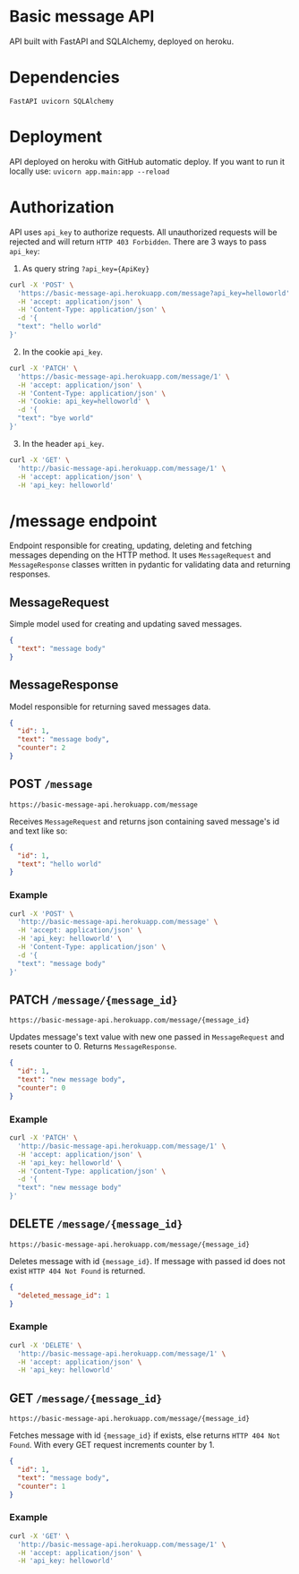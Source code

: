 # Basic message API

API built with FastAPI and SQLAlchemy, deployed on heroku.

# Dependencies

```
FastAPI uvicorn SQLAlchemy
```

# Deployment

API deployed on heroku with GitHub automatic deploy.
If you want to run it locally use:
`uvicorn app.main:app --reload`

# Authorization

API uses `api_key` to authorize requests. All unauthorized requests will be rejected and will return `HTTP 403 Forbidden`.
There are 3 ways to pass `api_key`:

1. As query string `?api_key={ApiKey}`

```bash
curl -X 'POST' \
  'https://basic-message-api.herokuapp.com/message?api_key=helloworld' \
  -H 'accept: application/json' \
  -H 'Content-Type: application/json' \
  -d '{
  "text": "hello world"
}'
```

2. In the cookie `api_key`.

```bash
curl -X 'PATCH' \
  'https://basic-message-api.herokuapp.com/message/1' \
  -H 'accept: application/json' \
  -H 'Content-Type: application/json' \
  -H 'Cookie: api_key=helloworld' \
  -d '{
  "text": "bye world"
}'
```

3. In the header `api_key`.

```bash
curl -X 'GET' \
  'http://basic-message-api.herokuapp.com/message/1' \
  -H 'accept: application/json' \
  -H 'api_key: helloworld'
```

# /message endpoint

Endpoint responsible for creating, updating, deleting and fetching messages depending on the HTTP method. It uses `MessageRequest` and `MessageResponse` classes written in pydantic for validating data and returning responses.

## MessageRequest

Simple model used for creating and updating saved messages.

```json
{
  "text": "message body"
}
```

## MessageResponse

Model responsible for returning saved messages data.

```json
{
  "id": 1,
  "text": "message body",
  "counter": 2
}
```

## POST `/message`

`https://basic-message-api.herokuapp.com/message`

Receives `MessageRequest` and returns json containing saved message's id and text like so:

```json
{
  "id": 1,
  "text": "hello world"
}
```

### Example

```bash
curl -X 'POST' \
  'http://basic-message-api.herokuapp.com/message' \
  -H 'accept: application/json' \
  -H 'api_key: helloworld' \
  -H 'Content-Type: application/json' \
  -d '{
  "text": "message body"
}'
```

## PATCH `/message/{message_id}`

`https://basic-message-api.herokuapp.com/message/{message_id}`

Updates message's text value with new one passed in `MessageRequest` and resets counter to 0. Returns `MessageResponse`.

```json
{
  "id": 1,
  "text": "new message body",
  "counter": 0
}
```

### Example

```bash
curl -X 'PATCH' \
  'http://basic-message-api.herokuapp.com/message/1' \
  -H 'accept: application/json' \
  -H 'api_key: helloworld' \
  -H 'Content-Type: application/json' \
  -d '{
  "text": "new message body"
}'
```

## DELETE `/message/{message_id}`

`https://basic-message-api.herokuapp.com/message/{message_id}`

Deletes message with id `{message_id}`. If message with passed id does not exist `HTTP 404 Not Found` is returned.

```json
{
  "deleted_message_id": 1
}
```

### Example

```bash
curl -X 'DELETE' \
  'http://basic-message-api.herokuapp.com/message/1' \
  -H 'accept: application/json' \
  -H 'api_key: helloworld'
```

## GET `/message/{message_id}`

`https://basic-message-api.herokuapp.com/message/{message_id}`

Fetches message with id `{message_id}` if exists, else returns `HTTP 404 Not Found`. With every GET request increments counter by 1.

```json
{
  "id": 1,
  "text": "message body",
  "counter": 1
}
```

### Example

```bash
curl -X 'GET' \
  'http://basic-message-api.herokuapp.com/message/1' \
  -H 'accept: application/json' \
  -H 'api_key: helloworld'
```
